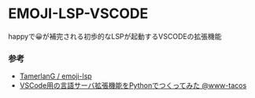 # EMOJI-LSP-VSCODE
happyで😀が補完される初歩的なLSPが起動するVSCODEの拡張機能

### 参考
- [TamerlanG / emoji-lsp](https://github.com/TamerlanG/emoji-lsp)
- [VSCode用の言語サーバ拡張機能をPythonでつくってみた @www-tacos](https://qiita.com/www-tacos/items/23e63c4572c9f52b9825#最初の通信用の処理)